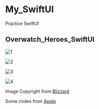 # My_SwiftUI

Practice SwiftUI

## Overwatch_Heroes_SwiftUI

![1](https://live.staticflickr.com/65535/48992225903_8001b81e6c_o.png)

![2](https://live.staticflickr.com/65535/48992227353_2ca901ee17_o.png)

![3](https://live.staticflickr.com/65535/48992969972_8bdcbacfec_o.png)

![4](https://live.staticflickr.com/65535/48992774021_60a496d637_o.png)

Image Copyright from [Blizzard](https://playoverwatch.com/en-us/heroes)

Some codes from [Apple](https://developer.apple.com/tutorials/swiftui)
